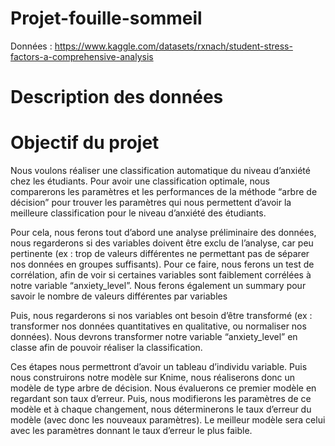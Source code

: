 # Projet-fouille-sommeil

Données : https://www.kaggle.com/datasets/rxnach/student-stress-factors-a-comprehensive-analysis

# Description des données



# Objectif du projet

Nous voulons réaliser une classification automatique du niveau d’anxiété chez les étudiants. Pour avoir une classification optimale, nous comparerons les paramètres et les performances de la méthode “arbre de décision” pour trouver les paramètres qui nous permettent d’avoir la meilleure classification pour le niveau d’anxiété des étudiants. 

Pour cela, nous ferons tout d’abord une analyse préliminaire des données, nous regarderons si des variables doivent être exclu de l’analyse, car peu pertinente (ex : trop de valeurs différentes ne permettant pas de séparer nos données en groupes suffisants). Pour ce faire, nous ferons un test de corrélation, afin de voir si certaines variables sont faiblement corrélées à notre variable “anxiety_level”. Nous ferons également un summary pour savoir le nombre de valeurs différentes par variables

Puis, nous regarderons si nos variables ont besoin d’être transformé (ex : transformer nos données quantitatives en qualitative, ou normaliser nos données). Nous devrons transformer notre variable “anxiety_level” en classe afin de pouvoir réaliser la classification. 

Ces étapes nous permettront d’avoir un tableau d’individu variable. 
Puis nous construirons notre modèle sur Knime, nous réaliserons donc un modèle de type arbre de décision. Nous évaluerons ce premier modèle en regardant son taux d’erreur. Puis, nous modifierons les paramètres de ce modèle et à chaque changement, nous déterminerons le taux d’erreur du modèle (avec donc les nouveaux paramètres). Le meilleur modèle sera celui avec les paramètres donnant le taux d’erreur le plus faible. 
